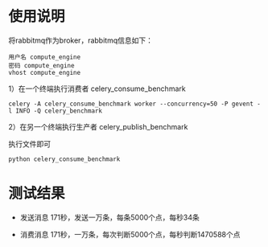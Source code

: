 # 使用说明

将rabbitmq作为broker，rabbitmq信息如下：
```text
用户名 compute_engine
密码 compute_engine
vhost compute_engine
```

1）在一个终端执行消费者 celery_consume_benchmark

```shell script
celery -A celery_consume_benchmark worker --concurrency=50 -P gevent -l INFO -Q celery_benchmark
```

2）在另一个终端执行生产者 celery_publish_benchmark

执行文件即可
```shell script
python celery_consume_benchmark
```
# 测试结果

- 发送消息 
171秒，发送一万条，每条5000个点，每秒34条

- 消费消息
171秒，一万条，每次判断5000个点，每秒判断1470588个点

